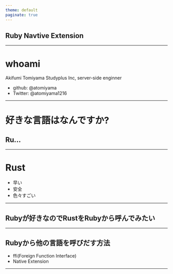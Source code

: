 ```yaml
---
theme: default
paginate: true
---
```


## Ruby Navtive Extension

---

# whoami
Akifumi Tomiyama
Studyplus Inc,
server-side enginner

- github: @atomiyama
- Twitter: @atomiyama1216

---

# 好きな言語はなんですか?
## Ru...

---

# Rust
- 早い
- 安全
- 色々すごい

---

## Rubyが好きなのでRustをRubyから呼んでみたい

---

## Rubyから他の言語を呼びだす方法
- ffi(Foreign Function Interface)
- Native Extension

---


